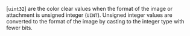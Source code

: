 [`uint32`] are the color clear values when the format of the image or
attachment is unsigned integer (`UINT`).
Unsigned integer values are converted to the format of the image by
casting to the integer type with fewer bits.
